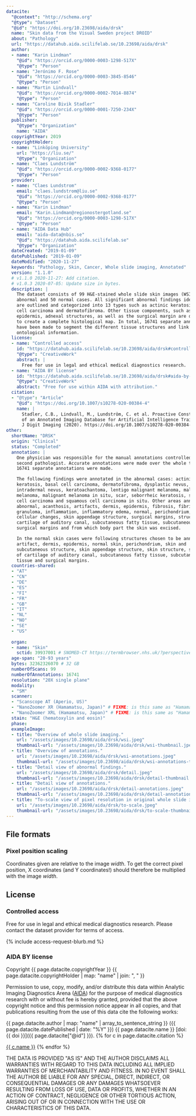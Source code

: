 ```yaml
---
datacite:
  "@context": "http://schema.org"
  "@type": "Dataset"
  "@id": "https://doi.org/10.23698/aida/drsk"
  name: "Skin data from the Visual Sweden project DROID"
  about: "Pathology"
  url: "https://datahub.aida.scilifelab.se/10.23698/aida/drsk"
  author:
  - name: "Karin Lindman"
    "@id": "https://orcid.org/0000-0003-1298-517X"
    "@type": "Person"
  - name: "Jerónimo F. Rose"
    "@id": "https://orcid.org/0000-0003-3845-8546"
    "@type": "Person"
  - name: "Martin Lindvall"
    "@id": "https://orcid.org/0000-0002-7014-8874"
    "@type": "Person"
  - name: "Caroline Bivik Stadler"
    "@id": "https://orcid.org/0000-0001-7250-234X"
    "@type": "Person"
  publisher:
    "@type": "Organization"
    name: "AIDA"
  copyrightYear: 2019
  copyrightHolder:
  - name: "Linköping University"
    url: "https://liu.se/"
    "@type": "Organization"
  - name: "Claes Lundström"
    "@id": "https://orcid.org/0000-0002-9368-0177"
    "@type": "Person"
  provider:
  - name: "Claes Lundstrom"
    email: "claes.lundstrom@liu.se"
    "@id": "https://orcid.org/0000-0002-9368-0177"
    "@type": "Person"
  - name: "Karin Lindman"
    email: "Karin.Lindman@regionostergotland.se"
    "@id": "https://orcid.org/0000-0003-1298-517X"
    "@type": "Person"
  - name: "AIDA Data Hub"
    email: "aida-data@nbis.se"
    "@id": "https://datahub.aida.scilifelab.se"
    "@type": "Organization"
  dateCreated: "2019-01-09"
  datePublished: "2019-01-09"
  dateModified: "2020-11-27"
  keywords: "Pathology, Skin, Cancer, Whole slide imaging, Annotated"
  version: "1.1.0"
  # v1.1.0 2020-11-27: Add citation.
  # v1.0.3 2020-07-05: Update size in bytes.
  description: |
    The dataset consists of 99 H&E-stained whole slide skin images (WSI) - 49
    abnormal and 50 normal cases. All significant abnormal findings identified
    are outlined and categorized into 13 types such as actinic keratosis, basal
    cell carcinoma and dermatofibroma. Other tissue components, such as
    epidermis, adnexal structures, as well as the surgical margin are delineated
    to create a complete histological map. In total, 16741 separate annotations
    have been made to segment the different tissue structures and link them to
    ontological information.
  license:
  - name: "Controlled access"
    id: "https://datahub.aida.scilifelab.se/10.23698/aida/drsk#controlled-access"
    "@type": "CreativeWork"
    abstract: |
      Free for use in legal and ethical medical diagnostics research.
  - name: "AIDA BY license"
    id: "https://datahub.aida.scilifelab.se/10.23698/aida/drsk#aida-by-license"
    "@type": "CreativeWork"
    abstract: "Free for use within AIDA with attribution."
  citation:
  - "@type": "Article"
    "@id": "https://doi.org/10.1007/s10278-020-00384-4"
    name: |
      Stadler, C.B., Lindvall, M., Lundström, C. et al. Proactive Construction
      of an Annotated Imaging Database for Artificial Intelligence Training.
      J Digit Imaging (2020). https://doi.org/10.1007/s10278-020-00384-4
other:
  shortName: "DRSK"
  origin: "Clinical"
  status: "Completed"
  annotation: |
    One physician was responsible for the manual annotations controlled by a
    second pathologist. Accurate annotations were made over the whole tissues.
    16741 separate annotations were made.

    The following findings were annotated in the abnormal cases: actinic
    keratosis, basal cell carcinoma, dermatofibroma, dysplastic nevus,
    intradermal nevus, keratoachantoma, lentigo malignant melanoma, malignant
    melanoma, malignant melanoma in situ, scar, seborrheic keratosis, squamous
    cell carcinoma and squamous cell carcinoma in situ. Other areas annotated:
    abnormal, acanthosis, artifacts, dermis, epidermis, fibrosis, fibrin body,
    granuloma, inflammation, inflammatory edema, normal, perichondrium, reactive
    cellular changes, skin appendage structure, surgical margins, structure of
    cartilage of auditory canal, subcutaneous fatty tissue, subcutaneous tissue,
    surgical margins and from which body part the skin was excised.

    In the normal skin cases were following structures chosen to be annotated:
    artifact, dermis, epidermis, normal skin, perichondrium, skin and
    subcutaneous structure, skin appendage structure, skin structure, structure
    of cartilage of auditory canal, subcutaneous fatty tissue, subcutaneous
    tissue and surgical margins.
  countries-shared:
  - "AT"
  - "CN"
  - "DE"
  - "ES"
  - "FI"
  - "FR"
  - "GB"
  - "IT"
  - "NL"
  - "NO"
  - "SE"
  - "US"
  
  organ:
  - name: "Skin"
    sctid: 39937001 # SNOMED-CT https://termbrowser.nhs.uk/?perspective=full&conceptId1=%s
  age-span: "20-93 years"
  bytes: 32362326070 # 32 GB
  numberOfScans: 99
  numberOfAnnotations: 16741
  resolution: "20X single plane"
  modality:
  - "SM"
  scanner:
  - "Scanscope AT (Aperio, US)"
  - "NanoZoomer XR (Hamamatsu, Japan)" # FIXME: is this same as "Hamamatsu NanoZoomer-XR C12000 series 2013"?
  - "NanoZoomer XRL (Hamamatsu, Japan)" # FIXME: is this same as "Hamamatsu NanoZoomer 2.0 HT C9600 series 2013"
  stain: "H&E (hematoxylin and eosin)"
  phase:
  exampleImage:
  - title: "Overview of whole slide imaging."
    url: "/assets/images/10.23698/aida/drsk/wsi.jpeg"
    thumbnail-url: "/assets/images/10.23698/aida/drsk/wsi-thumbnail.jpeg"
  - title: "Overview of annotations."
    url: "/assets/images/10.23698/aida/drsk/wsi-annotations.jpeg"
    thumbnail-url: "/assets/images/10.23698/aida/drsk/wsi-annotations-thumbnail.jpeg"
  - title: "Detail view of abnormal findings."
    url: "/assets/images/10.23698/aida/drsk/detail.jpeg"
    thumbnail-url: "/assets/images/10.23698/aida/drsk/detail-thumbnail.jpeg"
  - title: "Detail view of annotations."
    url: "/assets/images/10.23698/aida/drsk/detail-annotations.jpeg"
    thumbnail-url: "/assets/images/10.23698/aida/drsk/detail-annotations-thumbnail.jpeg"
  - title: "To-scale view of pixel resolution in original whole slide imaging data."
    url: "/assets/images/10.23698/aida/drsk/to-scale.jpeg"
    thumbnail-url: "/assets/images/10.23698/aida/drsk/to-scale-thumbnail.jpeg"
---
```

## File formats
### Pixel position scaling
Coordinates given are relative to the image *width*. To get the correct pixel
position, X coordinates (and Y coordinates!) should therefore be multiplied with
the image *width*.

## License
### Controlled access
Free for use in legal and ethical medical diagnostics research.
Please contact the dataset provider for terms of access.

{% include access-request-blurb.md %}

### AIDA BY license
Copyright
{{ page.datacite.copyrightYear }}
{{ page.datacite.copyrightHolder | map: "name" |  join: ", " }}

Permission to use, copy, modify, and/or distribute this data within Analytic
Imaging Diagnostics Arena ([AIDA](https://medtech4health.se/aida)) for the
purpose of medical diagnostics research with or without fee is hereby granted,
provided that the above copyright notice and this permission notice appear in
all copies, and that publications resulting from the use of this data cite the
following works:

{{ page.datacite.author | map: "name" | array_to_sentence_string }}
({{ page.datacite.datePublished | date: "%Y" }})
{{ page.datacite.name }}
[doi:{{ doi }}]({{ page.datacite["@id"] }}).
{% for c in page.datacite.citation %}

  [{{ c.name }}]({{c["@id"]}})
{% endfor %}

THE DATA IS PROVIDED "AS IS" AND THE AUTHOR DISCLAIMS ALL WARRANTIES WITH REGARD
TO THIS DATA INCLUDING ALL IMPLIED WARRANTIES OF MERCHANTABILITY AND FITNESS. IN
NO EVENT SHALL THE AUTHOR BE LIABLE FOR ANY SPECIAL, DIRECT, INDIRECT, OR
CONSEQUENTIAL DAMAGES OR ANY DAMAGES WHATSOEVER RESULTING FROM LOSS OF USE, DATA
OR PROFITS, WHETHER IN AN ACTION OF CONTRACT, NEGLIGENCE OR OTHER TORTIOUS
ACTION, ARISING OUT OF OR IN CONNECTION WITH THE USE OR CHARACTERISTICS OF THIS
DATA.
